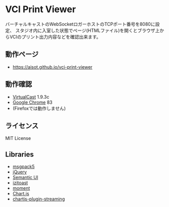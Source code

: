 # VCI Print Viewer

バーチャルキャストのWebSocketロガーホストのTCPポート番号を8080に設定、
スタジオ内に入室した状態でページ(HTMLファイル)を開くとブラウザ上からVCIのプリント出力内容などを確認出来ます。

## 動作ページ
* https://aisot.github.io/vci-print-viewer

## 動作確認
* [VirtualCast](https://store.steampowered.com/app/947890/VirtualCast/) 1.9.3c
* [Google Chrome](https://www.google.co.jp/chrome/) 83
* (Firefoxでは動作しません)

## ライセンス
MIT License

## Libraries
- [msgpack5](https://github.com/mcollina/msgpack5)
- [jQuery](https://jquery.com/)
- [Semantic UI](https://semantic-ui.com/)
- [izitoast](https://izitoast.marcelodolza.com/)
- [moment](https://momentjs.com/)
- [Chart.js](https://www.chartjs.org/)
- [chartjs-plugin-streaming](https://nagix.github.io/chartjs-plugin-streaming/)
